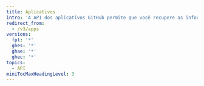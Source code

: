 ```yaml
---
title: Aplicativos
intro: 'A API dos aplicativos GitHub permite que você recupere as informações sobre a instalação, bem como informações específicas sobre os aplicativos GitHub.'
redirect_from:
  - /v3/apps
versions:
  fpt: '*'
  ghes: '*'
  ghae: '*'
  ghec: '*'
topics:
  - API
miniTocMaxHeadingLevel: 3
---
```


<!--
  Operations are automatically generated. Markdown for this page is located in data/reusables/rest-reference/apps
-->
